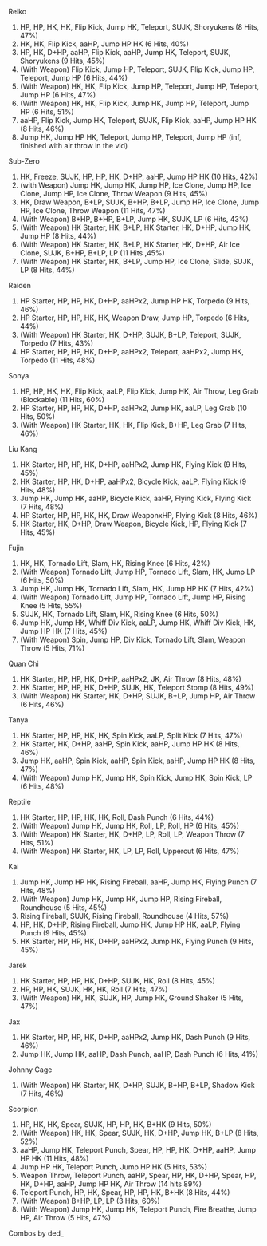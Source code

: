 Reiko

1. HP, HP, HK, HK, Flip Kick, Jump HK, Teleport, SUJK, Shoryukens (8 Hits, 47%)
2. HK, HK, Flip Kick, aaHP, Jump HP HK (6 Hits, 40%)
3. HP, HK, D+HP, aaHP, Flip Kick, aaHP, Jump HK, Teleport, SUJK, Shoryukens (9 Hits, 45%)
4. (With Weapon) Flip Kick, Jump HP, Teleport, SUJK, Flip Kick, Jump HP, Teleport, Jump HP (6 Hits, 44%)
5. (With Weapon) HK, HK, Flip Kick, Jump HP, Teleport, Jump HP, Teleport, Jump HP (6 Hits, 47%)
6. (With Weapon) HK, HK, Flip Kick, Jump HK, Jump HP, Teleport, Jump HP (6 Hits, 51%)
7. aaHP, Flip Kick, Jump HK, Teleport, SUJK, Flip Kick, aaHP, Jump HP HK (8 Hits, 46%)
8. Jump HK, Jump HP HK, Teleport, Jump HP, Teleport, Jump HP (inf, finished with air throw in the vid)


Sub-Zero

1. HK, Freeze, SUJK, HP, HP, HK, D+HP, aaHP, Jump HP HK (10 Hits, 42%)
2. (with Weapon) Jump HK, Jump HK, Jump HP, Ice Clone, Jump HP, Ice Clone, Jump HP, Ice Clone, Throw Weapon (9 Hits, 45%)
3. HK, Draw Weapon, B+LP, SUJK, B+HP, B+LP, Jump HP, Ice Clone, Jump HP, Ice Clone, Throw Weapon (11 Hits, 47%)
4. (With Weapon) B+HP, B+HP, B+LP, Jump HK, SUJK, LP (6 Hits, 43%)
5. (With Weapon) HK Starter, HK, B+LP, HK Starter, HK, D+HP, Jump HK, Jump HP (8 Hits, 44%)
6. (With Weapon) HK Starter, HK, B+LP, HK Starter, HK, D+HP, Air Ice Clone, SUJK, B+HP, B+LP, LP (11 Hits ,45%)
7. (With Weapon) HK Starter, HK, B+LP, Jump HP, Ice Clone, Slide, SUJK, LP (8 Hits, 44%)


Raiden

1. HP Starter, HP, HP, HK, D+HP, aaHPx2, Jump HP HK, Torpedo (9 Hits, 46%)
2. HP Starter, HP, HP, HK, HK, Weapon Draw, Jump HP, Torpedo (6 Hits, 44%)
3. (With Weapon) HK Starter, HK, D+HP, SUJK, B+LP, Teleport, SUJK, Torpedo (7 Hits, 43%)
4. HP Starter, HP, HP, HK, D+HP, aaHPx2, Teleport, aaHPx2, Jump HK, Torpedo (11 Hits, 48%)


Sonya

1. HP, HP, HK, HK, Flip Kick, aaLP, Flip Kick, Jump HK, Air Throw, Leg Grab (Blockable) (11 Hits, 60%)
2. HP Starter, HP, HP, HK, D+HP, aaHPx2, Jump HK, aaLP, Leg Grab (10 Hits, 50%)
3. (With Weapon) HK Starter, HK, HK, Flip Kick, B+HP, Leg Grab (7 Hits, 46%)


Liu Kang

1. HK Starter, HP, HP, HK, D+HP, aaHPx2, Jump HK, Flying Kick (9 Hits, 45%)
2. HK Starter, HP, HK, D+HP, aaHPx2, Bicycle Kick, aaLP, Flying Kick (9 Hits, 48%)
3. Jump HK, Jump HK, aaHP, Bicycle Kick, aaHP, Flying Kick, Flying Kick (7 Hits, 48%)
4. HP Starter, HP, HP, HK, HK, Draw WeaponxHP, Flying Kick (8 Hits, 46%)
5. HK Starter, HK, D+HP, Draw Weapon, Bicycle Kick, HP, Flying Kick (7 Hits, 45%)


Fujin

1. HK, HK, Tornado Lift, Slam, HK, Rising Knee (6 Hits, 42%)
2. (With Weapon) Tornado Lift, Jump HP, Tornado Lift, Slam, HK, Jump LP (6 Hits, 50%)
3. Jump HK, Jump HK, Tornado Lift, Slam, HK, Jump HP HK (7 Hits, 42%)
4. (With Weapon) Tornado Lift, Jump HP, Tornado Lift, Jump HP, Rising Knee (5 Hits, 55%)
5. SUJK, HK, Tornado Lift, Slam, HK, Rising Knee (6 Hits, 50%)
6. Jump HK, Jump HK, Whiff Div Kick, aaLP, Jump HK, Whiff Div Kick, HK, Jump HP HK (7 Hits, 45%)
7. (With Weapon) Spin, Jump HP, Div Kick, Tornado Lift, Slam, Weapon Throw (5 Hits, 71%)


Quan Chi

1. HK Starter, HP, HP, HK, D+HP, aaHPx2, JK, Air Throw (8 Hits, 48%)
2. HK Starter, HP, HP, HK, D+HP, SUJK, HK, Teleport Stomp (8 Hits, 49%)
3. (With Weapon) HK Starter, HK, D+HP, SUJK, B+LP, Jump HP, Air Throw (6 Hits, 46%)


Tanya

1. HK Starter, HP, HP, HK, HK, Spin Kick, aaLP, Split Kick (7 Hits, 47%)
2. HK Starter, HK, D+HP, aaHP, Spin Kick, aaHP, Jump HP HK (8 Hits, 46%)
3. Jump HK, aaHP, Spin Kick, aaHP, Spin Kick, aaHP, Jump HP HK (8 Hits, 47%)
4. (With Weapon) Jump HK, Jump HK, Spin Kick, Jump HK, Spin Kick, LP (6 Hits, 48%)


Reptile

1. HK Starter, HP, HP, HK, HK, Roll, Dash Punch (6 Hits, 44%)
2. (With Weapon) Jump HK, Jump HK, Roll, LP, Roll, HP (6 Hits, 45%)
3. (With Weapon) HK Starter, HK, D+HP, LP, Roll, LP, Weapon Throw (7 Hits, 51%)
4. (With Weapon) HK Starter, HK, LP, LP, Roll, Uppercut (6 Hits, 47%)


Kai

1. Jump HK, Jump HP HK, Rising Fireball, aaHP, Jump HK, Flying Punch (7 Hits, 48%)
2. (With Weapon) Jump HK, Jump HK, Jump HP, Rising Fireball, Roundhouse (5 Hits, 45%)
3. Rising Fireball, SUJK, Rising Fireball, Roundhouse (4 Hits, 57%)
4. HP, HK, D+HP, Rising Fireball, Jump HK, Jump HP HK, aaLP, Flying Punch (9 Hits, 45%)
5. HK Starter, HP, HP, HK, D+HP, aaHPx2, Jump HK, Flying Punch (9 Hits, 45%)


Jarek

1. HK Starter, HP, HP, HK, D+HP, SUJK, HK, Roll (8 Hits, 45%)
2. HP, HP, HK, SUJK, HK, HK, Roll (7 Hits, 47%)
3. (With Weapon) HK, HK, SUJK, HP, Jump HK, Ground Shaker (5 Hits, 47%)


Jax

1. HK Starter, HP, HP, HK, D+HP, aaHPx2, Jump HK, Dash Punch (9 Hits, 46%)
2. Jump HK, Jump HK, aaHP, Dash Punch, aaHP, Dash Punch (6 Hits, 41%)


Johnny Cage

1. (With Weapon) HK Starter, HK, D+HP, SUJK, B+HP, B+LP, Shadow Kick (7 Hits, 46%)


Scorpion

1. HP, HK, HK, Spear, SUJK, HP, HP, HK, B+HK (9 Hits, 50%)
2. (With Weapon) HK, HK, Spear, SUJK, HK, D+HP, Jump HK, B+LP (8 Hits, 52%)
3. aaHP, Jump HK, Teleport Punch, Spear, HP, HP, HK, D+HP, aaHP, Jump HP HK (11 Hits, 48%)
4. Jump HP HK, Teleport Punch, Jump HP HK (5 Hits, 53%)
5. Weapon Throw, Teleport Punch, aaHP, Spear, HP, HK, D+HP, Spear, HP, HK, D+HP, aaHP, Jump HP HK, Air Throw (14 hits 89%)
6. Teleport Punch, HP, HK, Spear, HP, HP, HK, B+HK (8 Hits, 44%)
7. (With Weapon) B+HP, LP, LP (3 Hits, 60%)
8. (With Weapon) Jump HK, Jump HK, Teleport Punch, Fire Breathe, Jump HP, Air Throw (5 Hits, 47%)

Combos by ded_
